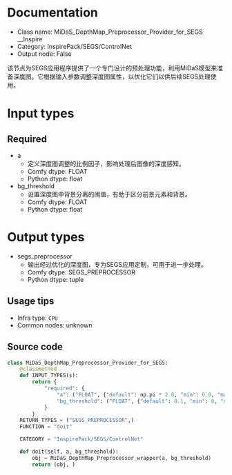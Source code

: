 
# Documentation
- Class name: MiDaS_DepthMap_Preprocessor_Provider_for_SEGS __Inspire
- Category: InspirePack/SEGS/ControlNet
- Output node: False

该节点为SEGS应用程序提供了一个专门设计的预处理功能，利用MiDaS模型来准备深度图。它根据输入参数调整深度图属性，以优化它们以供后续SEGS处理使用。

# Input types
## Required
- a
    - 定义深度图调整的比例因子，影响处理后图像的深度感知。
    - Comfy dtype: FLOAT
    - Python dtype: float
- bg_threshold
    - 设置深度图中背景分离的阈值，有助于区分前景元素和背景。
    - Comfy dtype: FLOAT
    - Python dtype: float

# Output types
- segs_preprocessor
    - 输出经过优化的深度图，专为SEGS应用定制，可用于进一步处理。
    - Comfy dtype: SEGS_PREPROCESSOR
    - Python dtype: tuple


## Usage tips
- Infra type: `CPU`
- Common nodes: unknown


## Source code
```python
class MiDaS_DepthMap_Preprocessor_Provider_for_SEGS:
    @classmethod
    def INPUT_TYPES(s):
        return {
            "required": {
                "a": ("FLOAT", {"default": np.pi * 2.0, "min": 0.0, "max": np.pi * 5.0, "step": 0.05}),
                "bg_threshold": ("FLOAT", {"default": 0.1, "min": 0, "max": 1, "step": 0.05})
            }
        }
    RETURN_TYPES = ("SEGS_PREPROCESSOR",)
    FUNCTION = "doit"

    CATEGORY = "InspirePack/SEGS/ControlNet"

    def doit(self, a, bg_threshold):
        obj = MiDaS_DepthMap_Preprocessor_wrapper(a, bg_threshold)
        return (obj, )

```
